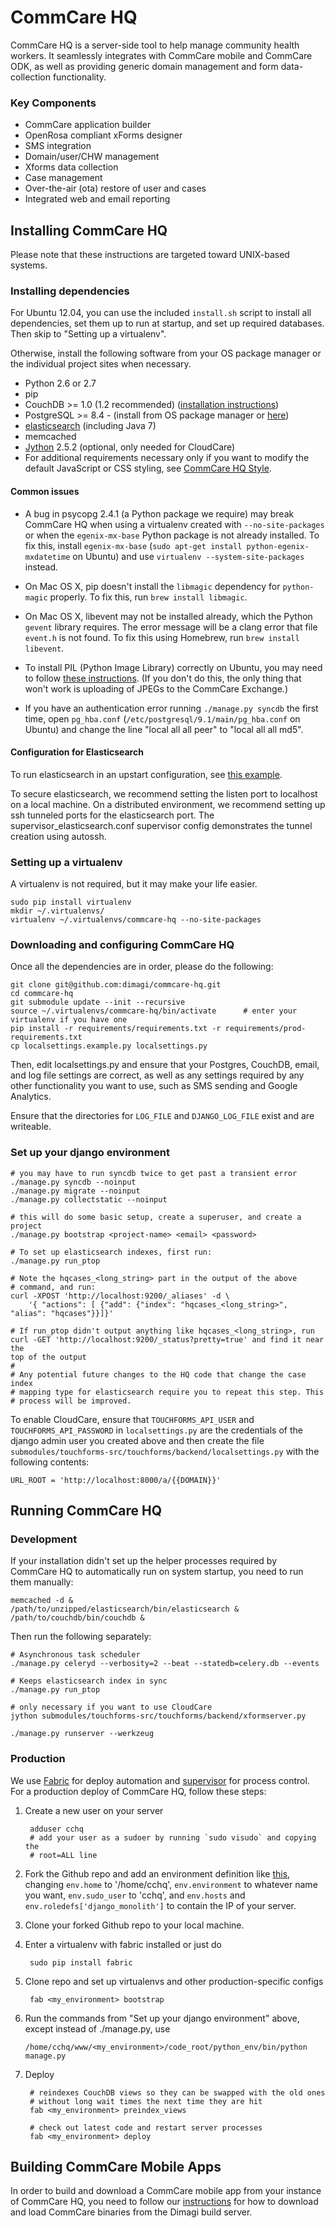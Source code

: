 CommCare HQ
===========

CommCare HQ is a server-side tool to help manage community health workers.
It seamlessly integrates with CommCare mobile and CommCare ODK, as well as
providing generic domain management and form data-collection functionality.

### Key Components

+ CommCare application builder
+ OpenRosa compliant xForms designer
+ SMS integration
+ Domain/user/CHW management
+ Xforms data collection
+ Case management
+ Over-the-air (ota) restore of user and cases
+ Integrated web and email reporting


Installing CommCare HQ
----------------------

Please note that these instructions are targeted toward UNIX-based systems.

### Installing dependencies

For Ubuntu 12.04, you can use the included `install.sh` script to install all
dependencies, set them up to run at startup, and set up required databases.
Then skip to "Setting up a virtualenv". 

Otherwise, install the following software from your OS package manager or the
individual project sites when necessary.

+ Python 2.6 or 2.7
+ pip
+ CouchDB >= 1.0 (1.2 recommended) ([installation instructions][couchdb])
+ PostgreSQL >= 8.4 - (install from OS package manager or [here][postgres])
+ [elasticsearch][elasticsearch] (including Java 7)
+ memcached
+ [Jython][jython] 2.5.2 (optional, only needed for CloudCare)
+ For additional requirements necessary only if you want to modify the default
  JavaScript or CSS styling, see [CommCare HQ Style](https://github.com/dimagi/hqstyle-src).

 [couchdb]: http://wiki.apache.org/couchdb/Installation
 [postgres]: http://jython.org/downloads.html
 [elasticsearch]: http://www.elasticsearch.org/download/
 [jython]: http://jython.org/downloads.html


#### Common issues

+ A bug in psycopg 2.4.1 (a Python package we require) may break CommCare HQ
  when using a virtualenv created with `--no-site-packages` or when the
  `egenix-mx-base` Python package is not already installed. To fix this, install
  `egenix-mx-base` (`sudo apt-get install python-egenix-mxdatetime` on Ubuntu)
  and use `virtualenv --system-site-packages` instead.

+ On Mac OS X, pip doesn't install the `libmagic` dependency for `python-magic`
  properly. To fix this, run `brew install libmagic`.

+ On Mac OS X, libevent may not be installed already, which the Python `gevent` library requires. The error message
  will be a clang error that file `event.h` is not found. To fix this using Homebrew, run `brew install libevent`.

+ To install PIL (Python Image Library) correctly on Ubuntu, you may need to
  follow [these instructions](http://obroll.com/install-python-pil-python-image-library-on-ubuntu-11-10-oneiric/). 
  (If you don't do this, the only thing that won't work is uploading of JPEGs to
  the CommCare Exchange.)

+ If you have an authentication error running `./manage.py syncdb` the first
  time, open `pg_hba.conf` (`/etc/postgresql/9.1/main/pg_hba.conf` on Ubuntu)
  and change the line "local all all peer" to "local all all md5".

#### Configuration for Elasticsearch

To run elasticsearch in an upstart configuration, see [this example](https://gist.github.com/3961323).

To secure elasticsearch, we recommend setting the listen port to localhost on a
local machine. On a distributed environment, we recommend setting up ssh
tunneled ports for the elasticsearch port. The supervisor_elasticsearch.conf
supervisor config demonstrates the tunnel creation using autossh.


### Setting up a virtualenv

A virtualenv is not required, but it may make your life easier.

    sudo pip install virtualenv
    mkdir ~/.virtualenvs/
    virtualenv ~/.virtualenvs/commcare-hq --no-site-packages

### Downloading and configuring CommCare HQ

Once all the dependencies are in order, please do the following:

    git clone git@github.com:dimagi/commcare-hq.git
    cd commcare-hq
    git submodule update --init --recursive
    source ~/.virtualenvs/commcare-hq/bin/activate      # enter your virtualenv if you have one
    pip install -r requirements/requirements.txt -r requirements/prod-requirements.txt
    cp localsettings.example.py localsettings.py

Then, edit localsettings.py and ensure that your Postgres, CouchDB, email, and
log file settings are correct, as well as any settings required by any other
functionality you want to use, such as SMS sending and Google Analytics.

Ensure that the directories for `LOG_FILE` and `DJANGO_LOG_FILE` exist and are
writeable.


### Set up your django environment

    # you may have to run syncdb twice to get past a transient error
    ./manage.py syncdb --noinput
    ./manage.py migrate --noinput
    ./manage.py collectstatic --noinput

    # this will do some basic setup, create a superuser, and create a project
    ./manage.py bootstrap <project-name> <email> <password>

    # To set up elasticsearch indexes, first run:
    ./manage.py run_ptop

    # Note the hqcases_<long_string> part in the output of the above
    # command, and run:
    curl -XPOST 'http://localhost:9200/_aliases' -d \
        '{ "actions": [ {"add": {"index": "hqcases_<long_string>", "alias": "hqcases"}}]}'

    # If run_ptop didn't output anything like hqcases_<long_string>, run 
    curl -GET 'http://localhost:9200/_status?pretty=true' and find it near the
    top of the output
    # 
    # Any potential future changes to the HQ code that change the case index
    # mapping type for elasticsearch require you to repeat this step. This
    # process will be improved.

To enable CloudCare, ensure that `TOUCHFORMS_API_USER` and
`TOUCHFORMS_API_PASSWORD` in `localsettings.py` are the credentials of the
django admin user you created above and then create the file
`submodules/touchforms-src/touchforms/backend/localsettings.py` with the
following contents:

    URL_ROOT = 'http://localhost:8000/a/{{DOMAIN}}'


Running CommCare HQ
-------------------

### Development

If your installation didn't set up the helper processes required by CommCare HQ
to automatically run on system startup, you need to run them manually:

    memcached -d &
    /path/to/unzipped/elasticsearch/bin/elasticsearch &
    /path/to/couchdb/bin/couchdb &

Then run the following separately:

    # Asynchronous task scheduler
    ./manage.py celeryd --verbosity=2 --beat --statedb=celery.db --events

    # Keeps elasticsearch index in sync
    ./manage.py run_ptop

    # only necessary if you want to use CloudCare
    jython submodules/touchforms-src/touchforms/backend/xformserver.py

    ./manage.py runserver --werkzeug

### Production

We use [Fabric](http://fabfile.org) for deploy automation and
[supervisor](http://supervisord.org) for process control.  For a production
deploy of CommCare HQ, follow these steps:

1. Create a new user on your server

        adduser cchq
        # add your user as a sudoer by running `sudo visudo` and copying the
        # root=ALL line


2. Fork the Github repo and add an environment definition like
   [this](https://github.com/dimagi/commcare-hq/commit/875092d54988ce8b56dac8755acc82c1a98ceb72),
   changing `env.home` to '/home/cchq', `env.environment` to whatever name you want,
   `env.sudo_user` to 'cchq', and `env.hosts` and
   `env.roledefs['django_monolith']` to contain the IP of your server.

3. Clone your forked Github repo to your local machine.

4. Enter a virtualenv with fabric installed or just do

        sudo pip install fabric

5. Clone repo and set up virtualenvs and other production-specific configs

        fab <my_environment> bootstrap

6. Run the commands from "Set up your django environment" above, except instead
   of ./manage.py, use

       /home/cchq/www/<my_environment>/code_root/python_env/bin/python manage.py 

7. Deploy
    
        # reindexes CouchDB views so they can be swapped with the old ones
        # without long wait times the next time they are hit
        fab <my_environment> preindex_views

        # check out latest code and restart server processes 
        fab <my_environment> deploy


Building CommCare Mobile Apps
-----------------------------

In order to build and download a CommCare mobile app from your instance of
CommCare HQ, you need to follow our [instructions][builds] for how to download
and load CommCare binaries from the Dimagi build server.

 [builds]: https://github.com/dimagi/core-hq/blob/master/corehq/apps/builds/README.md
